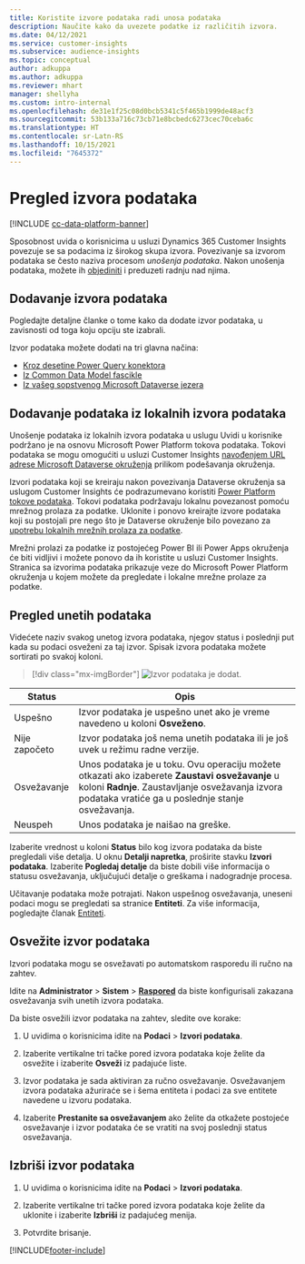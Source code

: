 ```yaml
---
title: Koristite izvore podataka radi unosa podataka
description: Naučite kako da uvezete podatke iz različitih izvora.
ms.date: 04/12/2021
ms.service: customer-insights
ms.subservice: audience-insights
ms.topic: conceptual
author: adkuppa
ms.author: adkuppa
ms.reviewer: mhart
manager: shellyha
ms.custom: intro-internal
ms.openlocfilehash: de31e1f25c08d0bcb5341c5f465b1999de48acf3
ms.sourcegitcommit: 53b133a716c73cb71e8bcbedc6273cec70ceba6c
ms.translationtype: HT
ms.contentlocale: sr-Latn-RS
ms.lasthandoff: 10/15/2021
ms.locfileid: "7645372"
---
```

# <a name="data-sources-overview"></a>Pregled izvora podataka

[!INCLUDE [cc-data-platform-banner](../includes/cc-data-platform-banner.md)]

Sposobnost uvida o korisnicima u usluzi Dynamics 365 Customer Insights povezuje se sa podacima iz širokog skupa izvora. Povezivanje sa izvorom podataka se često naziva procesom *unošenja podataka*. Nakon unošenja podataka, možete ih [objediniti](data-unification.md) i preduzeti radnju nad njima.

## <a name="add-a-data-source"></a>Dodavanje izvora podataka

Pogledajte detaljne članke o tome kako da dodate izvor podataka, u zavisnosti od toga koju opciju ste izabrali.

Izvor podataka možete dodati na tri glavna načina:

- [Kroz desetine Power Query konektora](connect-power-query.md)
- [Iz Common Data Model fascikle](connect-common-data-model.md)
- [Iz vašeg sopstvenog Microsoft Dataverse jezera](connect-dataverse-managed-lake.md)

## <a name="add-data-from-on-premises-data-sources"></a>Dodavanje podataka iz lokalnih izvora podataka

Unošenje podataka iz lokalnih izvora podataka u uslugu Uvidi u korisnike podržano je na osnovu Microsoft Power Platform tokova podataka. Tokovi podataka se mogu omogućiti u usluzi Customer Insights [navođenjem URL adrese Microsoft Dataverse okruženja](create-environment.md) prilikom podešavanja okruženja.

Izvori podataka koji se kreiraju nakon povezivanja Dataverse okruženja sa uslugom Customer Insights će podrazumevano koristiti [Power Platform tokove podataka](/power-query/dataflows/overview-dataflows-across-power-platform-dynamics-365). Tokovi podataka podržavaju lokalnu povezanost pomoću mrežnog prolaza za podatke. Uklonite i ponovo kreirajte izvore podataka koji su postojali pre nego što je Dataverse okruženje bilo povezano za [upotrebu lokalnih mrežnih prolaza za podatke](/data-integration/gateway/service-gateway-app).

Mrežni prolazi za podatke iz postojećeg Power BI ili Power Apps okruženja će biti vidljivi i možete ponovo da ih koristite u usluzi Customer Insights. Stranica sa izvorima podataka prikazuje veze do Microsoft Power Platform okruženja u kojem možete da pregledate i lokalne mrežne prolaze za podatke.

## <a name="review-ingested-data"></a>Pregled unetih podataka

Videćete naziv svakog unetog izvora podataka, njegov status i poslednji put kada su podaci osveženi za taj izvor. Spisak izvora podataka možete sortirati po svakoj koloni.

> [!div class="mx-imgBorder"]
> ![Izvor podataka je dodat.](media/configure-data-datasource-added.png "Izvor podataka je dodat")

|Status  |Opis  |
|---------|---------|
|Uspešno   |Izvor podataka je uspešno unet ako je vreme navedeno u koloni **Osveženo**.
|Nije započeto   |Izvor podataka još nema unetih podataka ili je još uvek u režimu radne verzije.         |
|Osvežavanje    |Unos podataka je u toku. Ovu operaciju možete otkazati ako izaberete **Zaustavi osvežavanje** u koloni **Radnje**. Zaustavljanje osvežavanja izvora podataka vratiće ga u poslednje stanje osvežavanja.       |
|Neuspeh     |Unos podataka je naišao na greške.         |

Izaberite vrednost u koloni **Status** bilo kog izvora podataka da biste pregledali više detalja. U oknu **Detalji napretka**, proširite stavku **Izvori podataka**. Izaberite **Pogledaj detalje** da biste dobili više informacija o statusu osvežavanja, uključujući detalje o greškama i nadogradnje procesa.

Učitavanje podataka može potrajati. Nakon uspešnog osvežavanja, uneseni podaci mogu se pregledati sa stranice **Entiteti**. Za više informacija, pogledajte članak [Entiteti](entities.md).

## <a name="refresh-a-data-source"></a>Osvežite izvor podataka

Izvori podataka mogu se osvežavati po automatskom rasporedu ili ručno na zahtev. 

Idite na **Administrator** > **Sistem** > [**Raspored**](system.md#schedule-tab) da biste konfigurisali zakazana osvežavanja svih unetih izvora podataka.

Da biste osvežili izvor podataka na zahtev, sledite ove korake:

1. U uvidima o korisnicima idite na **Podaci** > **Izvori podataka**.

2. Izaberite vertikalne tri tačke pored izvora podataka koje želite da osvežite i izaberite **Osveži** iz padajuće liste.

3. Izvor podataka je sada aktiviran za ručno osvežavanje. Osvežavanjem izvora podataka ažuriraće se i šema entiteta i podaci za sve entitete navedene u izvoru podataka.

4. Izaberite **Prestanite sa osvežavanjem** ako želite da otkažete postojeće osvežavanje i izvor podataka će se vratiti na svoj poslednji status osvežavanja.

## <a name="delete-a-data-source"></a>Izbriši izvor podataka

1. U uvidima o korisnicima idite na **Podaci** > **Izvori podataka**.

2. Izaberite vertikalne tri tačke pored izvora podataka koje želite da uklonite i izaberite **Izbriši** iz padajućeg menija.

3. Potvrdite brisanje.


[!INCLUDE[footer-include](../includes/footer-banner.md)]
